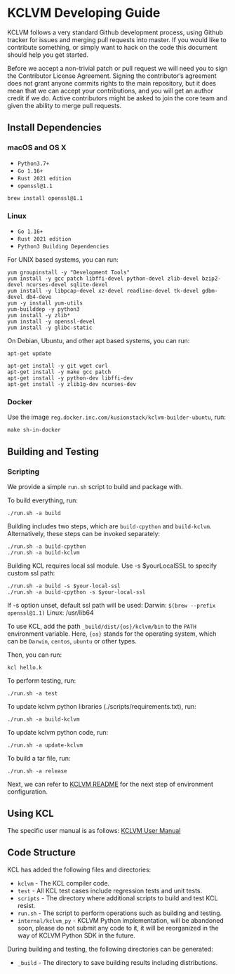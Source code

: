 # KCLVM Developing Guide

KCLVM follows a very standard Github development process, using Github tracker for issues and merging pull requests into master. If you would like to contribute something, or simply want to hack on the code this document should help you get started.

Before we accept a non-trivial patch or pull request we will need you to sign the Contributor License Agreement. Signing the contributor’s agreement does not grant anyone commits rights to the main repository, but it does mean that we can accept your contributions, and you will get an author credit if we do. Active contributors might be asked to join the core team and given the ability to merge pull requests.

## Install Dependencies

### macOS and OS X

+ `Python3.7+`
+ `Go 1.16+`
+ `Rust 2021 edition`
+ `openssl@1.1`

```
brew install openssl@1.1
```

### Linux

- `Go 1.16+`
- `Rust 2021 edition`
- `Python3 Building Dependencies`

For UNIX based systems, you can run:

```
yum groupinstall -y "Development Tools"
yum install -y gcc patch libffi-devel python-devel zlib-devel bzip2-devel ncurses-devel sqlite-devel 
yum install -y libpcap-devel xz-devel readline-devel tk-devel gdbm-devel db4-deve
yum -y install yum-utils
yum-builddep -y python3
yum install -y zlib* 
yum install -y openssl-devel
yum install -y glibc-static
```

On Debian, Ubuntu, and other apt based systems, you can run:

```
apt-get update

apt-get install -y git wget curl
apt-get install -y make gcc patch 
apt-get install -y python-dev libffi-dev
apt-get install -y zlib1g-dev ncurses-dev
```

### Docker

Use the image `reg.docker.inc.com/kusionstack/kclvm-builder-ubuntu`, run:

```
make sh-in-docker
```

## Building and Testing

### Scripting

We provide a simple `run.sh` script to build and package with.

To build everything, run:

```
./run.sh -a build
```

Building includes two steps, which are `build-cpython` and `build-kclvm`. Alternatively, these steps can be invoked separately:

```
./run.sh -a build-cpython
./run.sh -a build-kclvm
```

Building KCL requires local ssl module. Use -s $yourLocalSSL to specify custom ssl path:

```
./run.sh -a build -s $your-local-ssl
./run.sh -a build-cpython -s $your-local-ssl
```

If -s option unset, default ssl path will be used:
Darwin: `$(brew --prefix openssl@1.1)`
Linux: /usr/lib64

To use KCL, add the path `_build/dist/{os}/kclvm/bin` to the `PATH` environment variable. Here, `{os}` stands for the operating system, which can be `Darwin`, `centos`, `ubuntu` or other types.

Then, you can run:

```
kcl hello.k
```

To perform testing, run:

```
./run.sh -a test
```

To update kclvm python libraries (./scripts/requirements.txt), run:

```
./run.sh -a build-kclvm
```

To update kclvm python code, run:

```
./run.sh -a update-kclvm
```

To build a tar file, run:

```
./run.sh -a release
```

Next, we can refer to [KCLVM README](./kclvm/README.md) for the next step of environment configuration.

## Using KCL

The specific user manual is as follows: [KCLVM User Manual](docs/cmd/README_KCLVM_USE.md)

## Code Structure

KCL has added the following files and directories:

+ `kclvm` -  The KCL compiler code.
+ `test` - All KCL test cases include regression tests and unit tests.
+ `scripts` -  The directory where additional scripts to build and test KCL resist.
+ `run.sh` - The script to perform operations such as building and testing.
+ `internal/kclvm_py` - KCLVM Python implementation, will be abandoned soon, please do not submit any code to it, it will be reorganized in the way of KCLVM Python SDK in the future.

During building and testing, the following directories can be generated:

+ `_build` - The directory to save building results including distributions.
